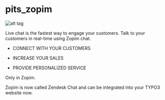 # pits_zopim

![alt tag](http://demo.mypits.org:10039/fileadmin/user_upload/zopim.png)

Live chat is the fastest way to engage your customers. Talk to your customers in real-time using Zopim chat. 

 * CONNECT WITH YOUR CUSTOMERS

 * INCREASE YOUR SALES
 
 * PROVIDE PERSONALIZED SERVICE

Only in Zopim.

Zopim is now called Zendesk Chat
and can be integrated into your TYPO3 website now. 
